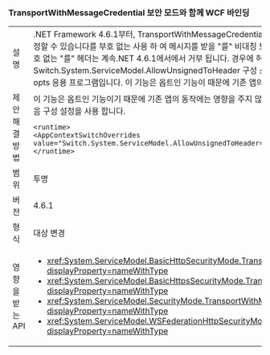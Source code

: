 ### <a name="wcf-binding-with-the-transportwithmessagecredential-security-mode"></a>TransportWithMessageCredential 보안 모드와 함께 WCF 바인딩

|   |   |
|---|---|
|설명|.NET Framework 4.6.1부터, TransportWithMessageCredential 보안 모드를 사용 하는 WCF 바인딩을 설정할 수 있습니다를 부호 없는 사용 하 여 메시지를 받을 &quot;를&quot; 비대칭 보안 키에 대 한 헤더입니다. 기본적으로 부호 없는 &quot;를&quot; 헤더는 계속.NET 4.6.1에서에서 거부 됩니다. 경우에 허용 Switch.System.ServiceModel.AllowUnsignedToHeader 구성 스위치를 사용 하 여 작업의이 새로운 모드에 opts 응용 프로그램입니다. 이 기능은 옵트인 기능이 때문에 기존 앱의 동작에는 영향을 주지 해야 합니다.|
|제안 해결 방법|이 기능은 옵트인 기능이기 때문에 기존 앱의 동작에는 영향을 주지 않습니다. 새 동작 사용 여부를 제어 하려면 다음 구성 설정을 사용 합니다.<pre><code class="language-xml">&lt;runtime&gt;&#13;&#10;&lt;AppContextSwitchOverrides value=&quot;Switch.System.ServiceModel.AllowUnsignedToHeader=true&quot; /&gt;&#13;&#10;&lt;/runtime&gt;&#13;&#10;</code></pre>|
|범위|투명|
|버전|4.6.1|
|형식|대상 변경|
|영향을 받는 API|<ul><li><xref:System.ServiceModel.BasicHttpSecurityMode.TransportWithMessageCredential?displayProperty=nameWithType></li><li><xref:System.ServiceModel.BasicHttpsSecurityMode.TransportWithMessageCredential?displayProperty=nameWithType></li><li><xref:System.ServiceModel.SecurityMode.TransportWithMessageCredential?displayProperty=nameWithType></li><li><xref:System.ServiceModel.WSFederationHttpSecurityMode.TransportWithMessageCredential?displayProperty=nameWithType></li></ul>|

